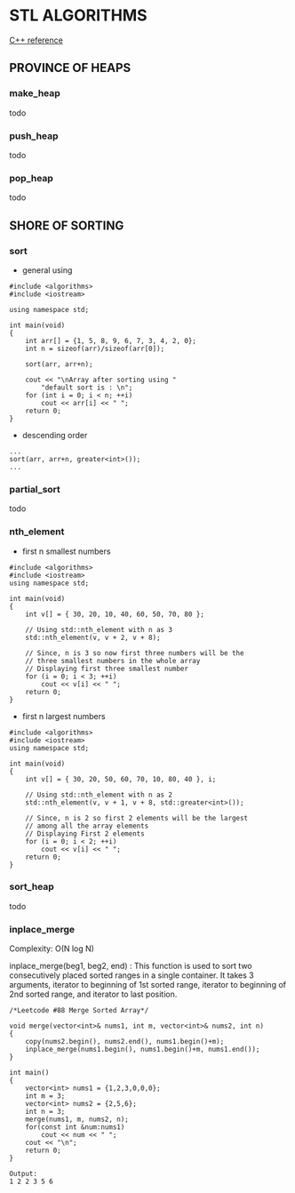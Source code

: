 # STL ALGORITHMS

[C++ reference](https://en.cppreference.com/w/)

## PROVINCE OF HEAPS
### make_heap

todo

### push_heap

todo

### pop_heap

todo

## SHORE OF SORTING
### sort

+ general using

```text
#include <algorithms>
#include <iostream>

using namespace std;

int main(void)
{
    int arr[] = {1, 5, 8, 9, 6, 7, 3, 4, 2, 0};
    int n = sizeof(arr)/sizeof(arr[0]);

    sort(arr, arr+n);

    cout << "\nArray after sorting using "
        "default sort is : \n";
    for (int i = 0; i < n; ++i)
        cout << arr[i] << " ";
    return 0;
}
```

+ descending order

```text
...
sort(arr, arr+n, greater<int>());
...
```

### partial_sort

todo

### nth_element

+ first n smallest numbers

```text
#include <algorithms>
#include <iostream>
using namespace std;

int main(void)
{
    int v[] = { 30, 20, 10, 40, 60, 50, 70, 80 };

    // Using std::nth_element with n as 3
    std::nth_element(v, v + 2, v + 8);

    // Since, n is 3 so now first three numbers will be the
    // three smallest numbers in the whole array
    // Displaying first three smallest number
    for (i = 0; i < 3; ++i)
        cout << v[i] << " ";
    return 0;
}
```

+ first n largest numbers

```text
#include <algorithms>
#include <iostream>
using namespace std;

int main(void)
{
    int v[] = { 30, 20, 50, 60, 70, 10, 80, 40 }, i;

    // Using std::nth_element with n as 2
    std::nth_element(v, v + 1, v + 8, std::greater<int>());

    // Since, n is 2 so first 2 elements will be the largest
    // among all the array elements
    // Displaying First 2 elements
    for (i = 0; i < 2; ++i)
        cout << v[i] << " ";
    return 0;
}
```

### sort_heap

todo

### inplace_merge

Complexity: O(N log N)

inplace_merge(beg1, beg2, end) :
This function is used to sort two consecutively placed sorted ranges in a single container.
It takes 3 arguments, iterator to beginning of 1st sorted range,
iterator to beginning of 2nd sorted range, and iterator to last position.

```text
/*Leetcode #88 Merge Sorted Array*/

void merge(vector<int>& nums1, int m, vector<int>& nums2, int n)
{
    copy(nums2.begin(), nums2.end(), nums1.begin()+m);
    inplace_merge(nums1.begin(), nums1.begin()+m, nums1.end());
}

int main()
{
    vector<int> nums1 = {1,2,3,0,0,0};
    int m = 3;
    vector<int> nums2 = {2,5,6};
    int n = 3;
    merge(nums1, m, nums2, n);
    for(const int &num:nums1)
        cout << num << " ";
    cout << "\n";
    return 0;
}

Output:
1 2 2 3 5 6
```

